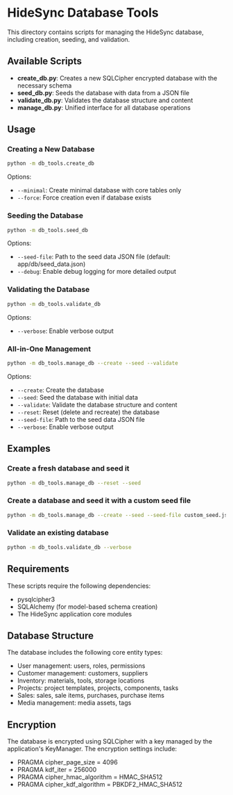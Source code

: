 # HideSync Database Tools

This directory contains scripts for managing the HideSync database, including creation, seeding, and validation.

## Available Scripts

- **create_db.py**: Creates a new SQLCipher encrypted database with the necessary schema
- **seed_db.py**: Seeds the database with data from a JSON file
- **validate_db.py**: Validates the database structure and content
- **manage_db.py**: Unified interface for all database operations

## Usage

### Creating a New Database

```bash
python -m db_tools.create_db
```

Options:
- `--minimal`: Create minimal database with core tables only
- `--force`: Force creation even if database exists

### Seeding the Database

```bash
python -m db_tools.seed_db
```

Options:
- `--seed-file`: Path to the seed data JSON file (default: app/db/seed_data.json)
- `--debug`: Enable debug logging for more detailed output

### Validating the Database

```bash
python -m db_tools.validate_db
```

Options:
- `--verbose`: Enable verbose output

### All-in-One Management

```bash
python -m db_tools.manage_db --create --seed --validate
```

Options:
- `--create`: Create the database
- `--seed`: Seed the database with initial data
- `--validate`: Validate the database structure and content
- `--reset`: Reset (delete and recreate) the database
- `--seed-file`: Path to the seed data JSON file
- `--verbose`: Enable verbose output

## Examples

### Create a fresh database and seed it

```bash
python -m db_tools.manage_db --reset --seed
```

### Create a database and seed it with a custom seed file

```bash
python -m db_tools.manage_db --create --seed --seed-file custom_seed.json
```

### Validate an existing database

```bash
python -m db_tools.validate_db --verbose
```

## Requirements

These scripts require the following dependencies:

- pysqlcipher3
- SQLAlchemy (for model-based schema creation)
- The HideSync application core modules

## Database Structure

The database includes the following core entity types:

- User management: users, roles, permissions
- Customer management: customers, suppliers
- Inventory: materials, tools, storage locations
- Projects: project templates, projects, components, tasks
- Sales: sales, sale items, purchases, purchase items
- Media management: media assets, tags

## Encryption

The database is encrypted using SQLCipher with a key managed by the application's KeyManager.
The encryption settings include:

- PRAGMA cipher_page_size = 4096
- PRAGMA kdf_iter = 256000
- PRAGMA cipher_hmac_algorithm = HMAC_SHA512
- PRAGMA cipher_kdf_algorithm = PBKDF2_HMAC_SHA512